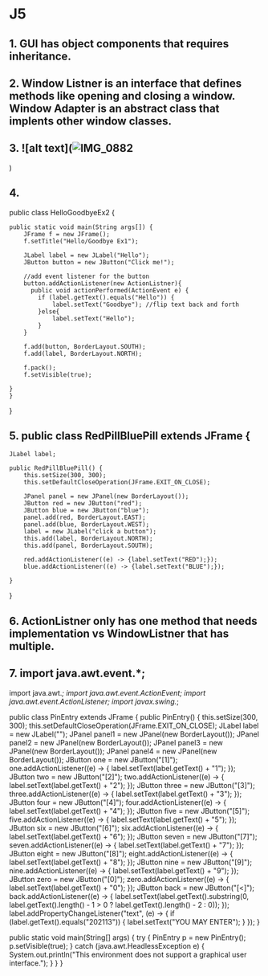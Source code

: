 # J5

## 1. GUI has object components that requires inheritance. 

## 2. Window Listner is an interface that defines methods like opening and closing a window. Window Adapter is an abstract class that implents other window classes. 

## 3. ![alt text](![IMG_0882](https://github.com/user-attachments/assets/cf2ff863-318f-43f5-b33e-ed4d4eb42049)
)

## 4. 
public class HelloGoodbyeEx2  {    
    
    public static void main(String args[]) {
        JFrame f = new JFrame();
        f.setTitle("Hello/Goodbye Ex1");

        JLabel label = new JLabel("Hello");
        JButton button = new JButton("Click me!");

        //add event listener for the button
        button.addActionListener(new ActionListner){
          public void actionPerformed(ActionEvent e) {
            if (label.getText().equals("Hello")) {
                label.setText("Goodbye"); //flip text back and forth
            }else{
                label.setText("Hello");
            }
        }
        
        f.add(button, BorderLayout.SOUTH);
        f.add(label, BorderLayout.NORTH);

        f.pack();
        f.setVisible(true);
        
    }
    }
}

## 5. public class RedPillBluePill extends JFrame {
    JLabel label;

    public RedPillBluePill() {
        this.setSize(300, 300);
        this.setDefaultCloseOperation(JFrame.EXIT_ON_CLOSE);

        JPanel panel = new JPanel(new BorderLayout());        
        JButton red = new JButton("red");
        JButton blue = new JButton("blue");
        panel.add(red, BorderLayout.EAST);
        panel.add(blue, BorderLayout.WEST);
        label = new JLabel("click a button");
        this.add(label, BorderLayout.NORTH);
        this.add(panel, BorderLayout.SOUTH);

        red.addActionListener((e) -> {label.setText("RED");});
        blue.addActionListener((e) -> {label.setText("BLUE");});

    }
}

## 6. ActionListner only has one method that needs implementation vs WindowListner that has multiple.

## 7. import java.awt.event.*;

import java.awt.*;
import java.awt.event.ActionEvent;
import java.awt.event.ActionListener;
import javax.swing.*;

public class PinEntry extends JFrame {
    public PinEntry() {
        this.setSize(300, 300);
        this.setDefaultCloseOperation(JFrame.EXIT_ON_CLOSE);
        JLabel label = new JLabel("");
        JPanel panel1 = new JPanel(new BorderLayout());
        JPanel panel2 = new JPanel(new BorderLayout());
        JPanel panel3 = new JPanel(new BorderLayout());
        JPanel panel4 = new JPanel(new BorderLayout());
        JButton one = new JButton("[1]");
        one.addActionListener((e) -> {
            label.setText(label.getText() + "1");
        });
        JButton two = new JButton("[2]");
        two.addActionListener((e) -> {
            label.setText(label.getText() + "2");
        });
        JButton three = new JButton("[3]");
        three.addActionListener((e) -> {
            label.setText(label.getText() + "3");
        });
        JButton four = new JButton("[4]");
        four.addActionListener((e) -> {
            label.setText(label.getText() + "4");
        });
        JButton five = new JButton("[5]");
        five.addActionListener((e) -> {
            label.setText(label.getText() + "5");
        });
        JButton six = new JButton("[6]");
        six.addActionListener((e) -> {
            label.setText(label.getText() + "6");
        });
        JButton seven = new JButton("[7]");
        seven.addActionListener((e) -> {
            label.setText(label.getText() + "7");
        });
        JButton eight = new JButton("[8]");
        eight.addActionListener((e) -> {
            label.setText(label.getText() + "8");
        });
        JButton nine = new JButton("[9]");
        nine.addActionListener((e) -> {
            label.setText(label.getText() + "9");
        });
        JButton zero = new JButton("[0]");
        zero.addActionListener((e) -> {
            label.setText(label.getText() + "0");
        });
        JButton back = new JButton("[<]");
        back.addActionListener((e) -> {
            label.setText(label.getText().substring(0,
                    label.getText().length() - 1 > 0 ? label.getText().length() - 2 : 0));
        });
        label.addPropertyChangeListener("text", (e) -> {
            if (label.getText().equals("202113")) {
                label.setText("YOU MAY ENTER");
            }
        });
    }


public static void main(String[] args) {
        try {
        PinEntry p = new PinEntry();
        p.setVisible(true);
    } catch (java.awt.HeadlessException e) {
        System.out.println("This environment does not support a graphical user interface.");
    }
}
}
